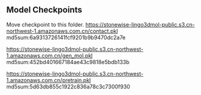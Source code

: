 ## Model Checkpoints
Move checkpoint to this folder.
https://stonewise-lingo3dmol-public.s3.cn-northwest-1.amazonaws.com.cn/contact.pkl md5sum:6a9313726141fcf9201b9b9470dc2a7e

https://stonewise-lingo3dmol-public.s3.cn-northwest-1.amazonaws.com.cn/gen_mol.pkl md5sum:452bd401667184ae43c9818e5bdb133b

https://stonewise-lingo3dmol-public.s3.cn-northwest-1.amazonaws.com.cn/pretrain.pkl md5sum:5d63db855c1922c836a78c3c7300f930
